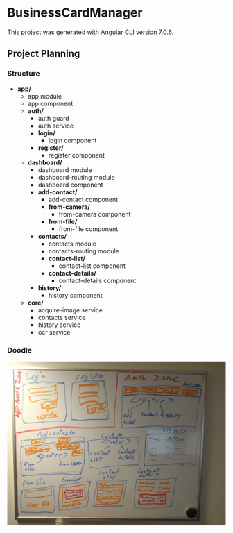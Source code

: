 # BusinessCardManager

This project was generated with [Angular CLI](https://github.com/angular/angular-cli) version 7.0.6.

## Project Planning

### Structure
* **app/**
  * app module
  * app component
  * **auth/**
    * auth guard
    * auth service
    * **login/**
      * login component
    * **register/**
      * register component
  * **dashboard/**
    * dashboard module
    * dashboard-routing module
    * dashboard component
    * **add-contact/**
      * add-contact component
      * **from-camera/**
        * from-camera component
      * **from-file/**
        * from-file component
    * **contacts/**
      * contacts module
      * contacts-routing module
      * **contact-list/**
        * contact-list component
      * **contact-details/**
        * contact-details component
    * **history/**
      * history component
  * **core/**
    * acquire-image service
    * contacts service
    * history service
    * ocr service

### Doodle
![whiteboard doodle](./planning-doodle.jpg)
